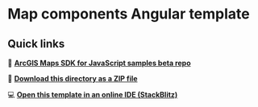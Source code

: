 # Map components Angular template

## Quick links

🔗 **[ArcGIS Maps SDK for JavaScript samples beta repo](https://github.com/Esri/arcgis-maps-sdk-javascript-samples-beta/tree/main)**

📁 **[Download this directory as a ZIP file](https://download-directory.github.io?url=https://github.com/Esri/arcgis-maps-sdk-javascript-samples-beta/tree/main/packages/map-components/templates/angular)** 

💻 **[Open this template in an online IDE (StackBlitz)](https://stackblitz.com/github/Esri/arcgis-maps-sdk-javascript-samples-beta/tree/main/packages/map-components/templates/angular)** 
